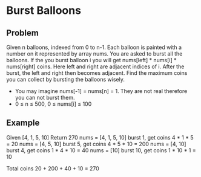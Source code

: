 Burst Balloons
===

## Problem

Given n balloons, indexed from 0 to n-1. Each balloon is painted with a number on it represented by array nums. You are asked to burst all the balloons. If the you burst balloon i you will get nums[left] * nums[i] * nums[right] coins. Here left and right are adjacent indices of i. After the burst, the left and right then becomes adjacent.
Find the maximum coins you can collect by bursting the balloons wisely.
- You may imagine nums[-1] = nums[n] = 1. They are not real therefore you can not burst them.
- 0 ≤ n ≤ 500, 0 ≤ nums[i] ≤ 100


## Example

Given [4, 1, 5, 10]
Return 270
nums = [4, 1, 5, 10] burst 1, get coins 4 * 1 * 5 = 20
nums = [4, 5, 10]    burst 5, get coins 4 * 5 * 10 = 200 
nums = [4, 10]       burst 4, get coins 1 * 4 * 10 = 40
nums = [10]          burst 10, get coins 1 * 10 * 1 = 10

Total coins 20 + 200 + 40 + 10 = 270

